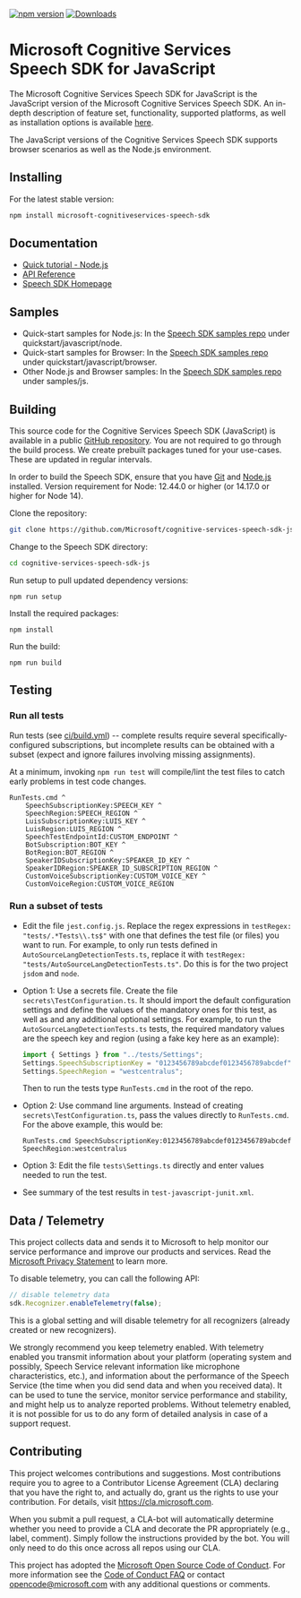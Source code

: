 [![npm version](https://badge.fury.io/js/microsoft-cognitiveservices-speech-sdk.svg)](https://badge.fury.io/js/microsoft-cognitiveservices-speech-sdk)
[![Downloads](https://img.shields.io/npm/dm/microsoft-cognitiveservices-speech-sdk.svg)](https://www.npmjs.com/package/microsoft-cognitiveservices-speech-sdk)

# Microsoft Cognitive Services Speech SDK for JavaScript

The Microsoft Cognitive Services Speech SDK for JavaScript is the JavaScript version of the Microsoft Cognitive Services Speech SDK. An in-depth description of feature set, functionality, supported platforms, as well as installation options is available [here](https://aka.ms/csspeech).

The JavaScript versions of the Cognitive Services Speech SDK supports browser scenarios as well as the Node.js environment.

## Installing

For the latest stable version:

```bash
npm install microsoft-cognitiveservices-speech-sdk
```

## Documentation

* [Quick tutorial - Node.js](https://docs.microsoft.com/azure/cognitive-services/speech-service/quickstart-js-node)
* [API Reference](https://aka.ms/csspeech/javascriptref)
* [Speech SDK Homepage](https://aka.ms/csspeech)

## Samples

* Quick-start samples for Node.js: In the [Speech SDK samples repo](https://aka.ms/csspeech/samples) under quickstart/javascript/node.
* Quick-start samples for Browser: In the [Speech SDK samples repo](https://aka.ms/csspeech/samples) under quickstart/javascript/browser.
* Other Node.js and Browser samples: In the [Speech SDK samples repo](https://aka.ms/csspeech/samples) under samples/js.

## Building

This source code for the Cognitive Services Speech SDK (JavaScript) is available in a public [GitHub repository](https://github.com/Microsoft/cognitive-services-speech-sdk-js). You are not required to go through the build process. We create prebuilt packages tuned for your use-cases. These are updated in regular intervals.

In order to build the Speech SDK, ensure that you have [Git](https://git-scm.com/downloads) and [Node.js](https://nodejs.org/) installed. Version requirement for Node: 12.44.0 or higher (or 14.17.0 or higher for Node 14).

Clone the repository:

```bash
git clone https://github.com/Microsoft/cognitive-services-speech-sdk-js
```

Change to the Speech SDK directory:

```bash
cd cognitive-services-speech-sdk-js
```

Run setup to pull updated dependency versions:

```
npm run setup
```

Install the required packages:

```
npm install
```

Run the build:

```
npm run build
```

## Testing

### Run all tests

Run tests (see [ci/build.yml](ci/build.yml)) -- complete results require several specifically-configured subscriptions, but incomplete results can be obtained with a subset (expect and ignore failures involving missing assignments).

At a minimum, invoking `npm run test` will compile/lint the test files to catch early problems in test code changes.

    RunTests.cmd ^
        SpeechSubscriptionKey:SPEECH_KEY ^
        SpeechRegion:SPEECH_REGION ^
        LuisSubscriptionKey:LUIS_KEY ^
        LuisRegion:LUIS_REGION ^
        SpeechTestEndpointId:CUSTOM_ENDPOINT ^
        BotSubscription:BOT_KEY ^
        BotRegion:BOT_REGION ^
        SpeakerIDSubscriptionKey:SPEAKER_ID_KEY ^
        SpeakerIDRegion:SPEAKER_ID_SUBSCRIPTION_REGION ^
        CustomVoiceSubscriptionKey:CUSTOM_VOICE_KEY ^
        CustomVoiceRegion:CUSTOM_VOICE_REGION

### Run a subset of tests

* Edit the file `jest.config.js`. Replace the regex expressions in `testRegex: "tests/.*Tests\\.ts$"` with one that defines the test file (or files)
you want to run. For example, to only run tests defined in `AutoSourceLangDetectionTests.ts`, replace it with `testRegex: "tests/AutoSourceLangDetectionTests.ts"`. Do this is for the two project `jsdom` and `node`.

* Option 1: Use a secrets file. Create the file `secrets\TestConfiguration.ts`. It should import the default configuration settings and define the values of the mandatory ones for this test, as well as and any additional optional settings. For example, to run the `AutoSourceLangDetectionTests.ts` tests, the required mandatory values are the speech key and region (using a fake key here as an example):
    ```javascript
    import { Settings } from "../tests/Settings";
    Settings.SpeechSubscriptionKey = "0123456789abcdef0123456789abcdef";
    Settings.SpeechRegion = "westcentralus";
    ```
    Then to run the tests type `RunTests.cmd` in the root of the repo.

* Option 2: Use command line arguments. Instead of creating `secrets\TestConfiguration.ts`, pass the values directly to `RunTests.cmd`. For the above example, this would be:
    ```
    RunTests.cmd SpeechSubscriptionKey:0123456789abcdef0123456789abcdef SpeechRegion:westcentralus
    ```
* Option 3: Edit the file `tests\Settings.ts` directly and enter values needed to run the test.

* See summary of the test results in `test-javascript-junit.xml`.

## Data / Telemetry

This project collects data and sends it to Microsoft to help monitor our service performance and improve our products and services. Read the [Microsoft
Privacy Statement](https://aka.ms/csspeech/privacy) to learn more.

To disable telemetry, you can call the following API:

```javascript
// disable telemetry data
sdk.Recognizer.enableTelemetry(false);
```

This is a global setting and will disable telemetry for all recognizers (already created or new recognizers).

We strongly recommend you keep telemetry enabled. With telemetry enabled you transmit information about your platform (operating system and possibly, Speech Service relevant information like microphone characteristics, etc.), and information about the performance of the Speech Service (the time when you did send data and when you received data). It can be used to tune the service, monitor service performance and stability, and might help us to analyze reported problems. Without telemetry enabled, it is not possible for us to do any form of detailed analysis in case of a support request.

## Contributing

This project welcomes contributions and suggestions.  Most contributions require you to agree to a Contributor License Agreement (CLA) declaring that you have the right to, and actually do, grant us
the rights to use your contribution. For details, visit https://cla.microsoft.com.

When you submit a pull request, a CLA-bot will automatically determine whether you need to provide a CLA and decorate the PR appropriately (e.g., label, comment). Simply follow the instructions
provided by the bot. You will only need to do this once across all repos using our CLA.

This project has adopted the [Microsoft Open Source Code of Conduct](https://opensource.microsoft.com/codeofconduct/).
For more information see the [Code of Conduct FAQ](https://opensource.microsoft.com/codeofconduct/faq/) or
contact [opencode@microsoft.com](mailto:opencode@microsoft.com) with any additional questions or comments.